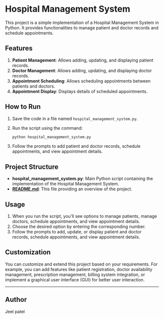 # Hospital Management System

This project is a simple implementation of a Hospital Management System in Python. It provides functionalities to manage patient and doctor records and schedule appointments.

## Features

1. **Patient Management**: Allows adding, updating, and displaying patient records.
2. **Doctor Management**: Allows adding, updating, and displaying doctor records.
3. **Appointment Scheduling**: Allows scheduling appointments between patients and doctors.
4. **Appointment Display**: Displays details of scheduled appointments.

## How to Run

1. Save the code in a file named `hospital_management_system.py`.
2. Run the script using the command:
    
    ```bash
    python hospital_management_system.py
    
    ```
    
3. Follow the prompts to add patient and doctor records, schedule appointments, and view appointment details.

## Project Structure

- **hospital_management_system.py**: Main Python script containing the implementation of the Hospital Management System.
- **[README.md](http://readme.md/)**: This file providing an overview of the project.

## Usage

1. When you run the script, you'll see options to manage patients, manage doctors, schedule appointments, and view appointment details.
2. Choose the desired option by entering the corresponding number.
3. Follow the prompts to add, update, or display patient and doctor records, schedule appointments, and view appointment details.

## Customization

You can customize and extend this project based on your requirements. For example, you can add features like patient registration, doctor availability management, prescription management, billing system integration, or implement a graphical user interface (GUI) for better user interaction.

---

## Author

Jeel patel
